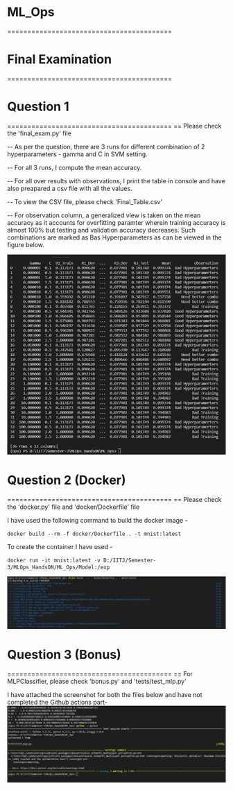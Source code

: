 # ML_Ops
=========================================
# Final Examination
=========================================


# Question 1 
=========================================
== Please check the 'final_exam.py' file

-- As per the question, there are 3 runs for different combination of 2 hyperparameters - gamma and C in SVM setting. 

-- For all 3 runs, I compute the mean accuracy. 

-- For all over results with observations, I print the table in console and have also preapared a csv file with all the values.

-- To view the CSV file, please check 'Final_Table.csv'

-- For observation column, a generalized view is taken on the mean accuracy as it accounts for overfitting paramter wherein training accuracy is almost 100% but testing and validation accuracy decreases. Such combinations are marked as Bas Hyperparameters as can be viewed in the figure below. 

![plot](table.png)


# Question 2 (Docker)
=========================================
== Please check the 'docker.py' file and 'docker/Dockerfile' file

I have used the following command to build the docker image -
```
docker build --rm -f docker/Dockerfile . -t mnist:latest
```
To create the container I have used -
```
docker run -it mnist:latest -v D:/IITJ/Semester-3/MLOps_HandsON/ML_Ops/Model:/exp
```
![plot](dock.png)

# Question 3 (Bonus)
=========================================
== For MLPClassifier, please check 'bonus.py' and 'tests/test_mlp.py'

I have attached the screenshot for both the files below and have not completed the Github actions part-
![plot](bonus.png)


